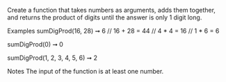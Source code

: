Create a function that takes numbers as arguments, adds them together, and returns the product of digits until the answer is only 1 digit long.

Examples
sumDigProd(16, 28) ➞ 6
// 16 + 28 = 44
// 4 * 4 =  16
// 1 * 6 = 6

sumDigProd(0) ➞ 0

sumDigProd(1, 2, 3, 4, 5, 6) ➞ 2

Notes
The input of the function is at least one number.